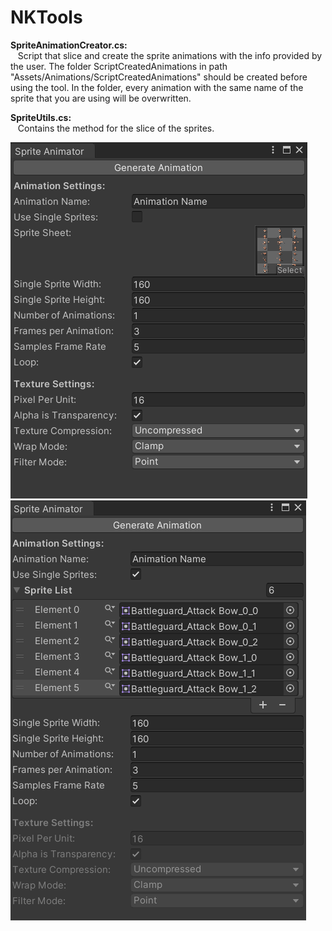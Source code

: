 # NKTools

**SpriteAnimationCreator.cs:**  
&nbsp;&nbsp;  Script that slice and create the sprite animations with the info provided by the user. The folder ScriptCreatedAnimations in path "Assets/Animations/ScriptCreatedAnimations" should be created before using the tool. In the folder, every animation with the same name of the sprite that you are using will be overwritten. 
  
**SpriteUtils.cs:**  
&nbsp;&nbsp;  Contains the method for the slice of the sprites.

![Sprite Animator](/Images/SpriteAnimator.png)
![Sprite Animator Single Sprites](/Images/SpriteAnimatorSingleSprites.png)
